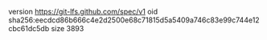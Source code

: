 version https://git-lfs.github.com/spec/v1
oid sha256:eecdcd86b666c4e2d2500e68c71815d5a5409a746c83e99c744e12cbc61dc5db
size 3893
